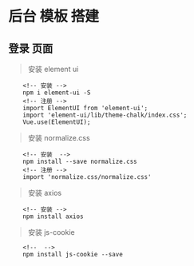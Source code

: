 # 后台 模板 搭建

## 登录 页面

> 安装 element ui

```
    <!-- 安装 -->
    npm i element-ui -S
    <!-- 注册 -->
    import ElementUI from 'element-ui';
    import 'element-ui/lib/theme-chalk/index.css';
    Vue.use(ElementUI);

```

> 安装 normalize.css

```
    <!-- 安装  -->
    npm install --save normalize.css
    <!-- 注册 -->
    import 'normalize.css/normalize.css'

```

> 安装 axios

```
    <!-- 安装 -->
    npm install axios
```

> 安装 js-cookie

```
    <!--  -->
    npm install js-cookie --save
```
